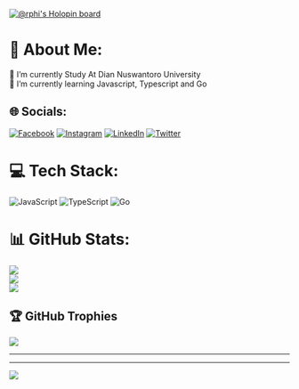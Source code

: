 [![@rphi's Holopin board](https://holopin.io/api/user/board?user=ilse31)](https://holopin.io/@ilse31)
# 💫 About Me:
🔭 I’m currently Study At Dian Nuswantoro University<br>🌱 I’m currently learning Javascript, Typescript and Go


## 🌐 Socials:
[![Facebook](https://img.shields.io/badge/Facebook-%231877F2.svg?logo=Facebook&logoColor=white)](https://facebook.com/ilham.praas.54) [![Instagram](https://img.shields.io/badge/Instagram-%23E4405F.svg?logo=Instagram&logoColor=white)](https://instagram.com/ilhaampraas) [![LinkedIn](https://img.shields.io/badge/LinkedIn-%230077B5.svg?logo=linkedin&logoColor=white)](https://linkedin.com/in/ilham-prasetya) [![Twitter](https://img.shields.io/badge/Twitter-%231DA1F2.svg?logo=Twitter&logoColor=white)](https://twitter.com/ilhmprz) 

# 💻 Tech Stack:
![JavaScript](https://img.shields.io/badge/javascript-%23323330.svg?style=for-the-badge&logo=javascript&logoColor=%23F7DF1E) ![TypeScript](https://img.shields.io/badge/typescript-%23323330.svg?style=for-the-badge&logo=typescript&logoColor=%3178C6)  ![Go](https://img.shields.io/badge/go-%2300ADD8.svg?style=for-the-badge&logo=go&logoColor=white)
# 📊 GitHub Stats:
![](https://github-readme-stats.vercel.app/api?username=ilse31&theme=tokyonight&hide_border=false&include_all_commits=true&count_private=true)<br/>
![](https://github-readme-streak-stats.herokuapp.com/?user=ilse31&theme=tokyonight&hide_border=false)<br/>
![](https://github-readme-stats.vercel.app/api/top-langs/?username=ilse31&theme=tokyonight&hide_border=false&include_all_commits=true&count_private=true&layout=compact)

## 🏆 GitHub Trophies
![](https://github-profile-trophy.vercel.app/?username=ilse31&theme=tokyonight&no-frame=false&no-bg=false&margin-w=4)

----------------
----------------
[![](https://visitcount.itsvg.in/api?id=ilse31&label=Profile%20Views&color=9&icon=9&pretty=true)](https://visitcount.itsvg.in)
